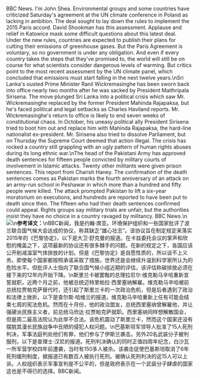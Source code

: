 BBC News. I'm John Shea. Environmental groups and some countries have criticized Saturday's agreement at the UN climate conference in Poland as lacking in ambition. The deal sought to lay down the rules to implement the 2015 Paris accord. David Shookman has this assessment. Applause and relief in Katowice mask some difficult questions about this latest deal. Under the new rules, countries are expected to publish their plans for cutting their emissions of greenhouse gases. But the Paris Agreement is voluntary, so no government is under any obligation. And even if every country takes the steps that they've promised to, the world will still be on course for what scientists consider dangerous levels of warming. But critics point to the most recent assessment by the UN climate panel, which concluded that emissions must start falling in the next twelve years.\nSri Lanka's ousted Prime Minister Ranil Wickremasinghe has been sworn back into office nearly two months after he was sacked by President Maithripala Sirisena. The move plunged Sri Lanka into a political crisis which saw Mr. Wickremasinghe replaced by the former President Mahinda Rajapaksa, but he's faced political and legal setbacks as Charles Haviland reports. Mr. Wickremasinghe's return to office is likely to end seven weeks of constitutional chaos. In October, his uneasy political ally President Sirisena tried to boot him out and replace him with Mahinda Rajapaksa, the hard-line nationalist ex-president. Mr. Sirisena also tried to dissolve Parliament, but on Thursday the Supreme Court deemed that action illegal. The crisis has rocked a country still grappling with an ugly pattern of human rights abuses during its long ethnic war.\nThe head of the Pakistani Army has approved death sentences for fifteen people convicted by military courts of involvement in Islamic attacks. Twenty other militants were given prison sentences. This report from Charish Haney. The confirmation of the death sentences comes as Pakistan marks the fourth anniversary of an attack on an army-run school in Peshawar in which more than a hundred and fifty people were killed. The attack prompted Pakistan to lift a six-year moratorium on executions, and hundreds are reported to have been put to death since then. The fifteen who had their death sentences confirmed could appeal. Rights groups say military trials are unfair, but the authorities insist they have no choice in a country ravaged by militancy. BBC News.\n![](images/ranil-wickremasinghe.jpg)\n**参考译文：**\nBBC新闻，我是约翰·席亚。环境保护组织和一些国家批评了波兰联合国气候大会达成的协议，称其缺乏“雄心壮志”。该协议旨在制定规定来落实2015年的《巴黎协定》，以下是大卫·舒克曼的报道。在卡兹委托会议的掌声和欣慰的掩盖之下，这项最新的协议还有很多棘手的问题。在新的规定之下，各国应该公开削减温室气体排放的计划。但是《巴黎协定》是自愿性质的，所以谈不上义务。即使每个国家都按照承诺采取了措施，世界还是会继续升温到科学家所认为的危险水平。但批评人士指向了联合国气候小组近期的评估，该评估称碳排放必须在接下来的12年内开始下降。\n斯里兰卡被罢黜的总理拉尼尔·维克勒马辛哈重新宣誓就职，近两个月之前，他被总统迈特里帕拉·西里塞纳解雇。维克勒马辛哈被前总统拉贾帕克萨替代时，还引起了斯里兰卡的一次政治危机，但是后者遇到了政治和法律上挫折。以下是查尔斯·哈维兰的报道。维克勒马辛哈重新上任有可能会结束七周的宪法危机。然而在十月份，他的政治盟友，总统西里塞纳曾解雇他，并让强硬派民族主义者，前总统马欣达·拉贾帕克萨就职。西里塞纳同样想解散国会，但是周二最高法院认为此举不合法。该危机震动了斯里兰卡，然而这个国家还没有摆脱其漫长民族战争中丑陋的侵犯人权问题。\n巴基斯坦军领导人批准了15人死刑判决，军事法庭判处他们有罪，他们参与了伊斯兰袭击。另外20名武装分子被判服刑，以下是查理士·汉尼的报道。死刑判决确认的同时正值四周年纪念，白沙瓦一所军营学校四年前遭袭，当时有150多人被杀。该袭击促使巴基斯坦取消了6年死刑缓刑制度，据报道已有数百人被执行死刑。被确认死刑判决的这15人可以上诉。人权组织表示军事宣判是不公平的，但是政府表示在一个武装分子肆虐的国家这也是不得已的选择。BBC新闻。
        